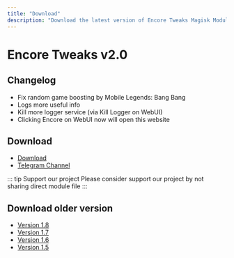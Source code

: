 ```yaml
---
title: "Download"
description: "Download the latest version of Encore Tweaks Magisk Module here"
---
```


# Encore Tweaks v2.0

## Changelog
- Fix random game boosting by Mobile Legends: Bang Bang
- Logs more useful info
- Kill more logger service (via Kill Logger on WebUI)
- Clicking Encore on WebUI now will open this website

## Download
- [Download](https://en.shrinke.me/zL7ft)
- [Telegram Channel](https://rem01schannel.t.me)

::: tip Support our project
Please consider support our project by not sharing direct module file
:::

## Download older version
- [Version 1.8](/download/version/1.8)
- [Version 1.7](/download/version/1.7)
- [Version 1.6](/download/version/1.6)
- [Version 1.5](/download/version/1.5)
